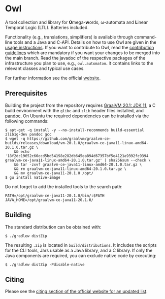 # Owl

A tool collection and library for <b>O</b>mega-<b>w</b>ords, ω-automata and <b>L</b>inear Temporal Logic (LTL). Batteries included.

Functionality (e.g., translations, simplifiers) is available through command-line tools and a Java and C-API. Details on how to use Owl are given in the [usage instructions](doc/USAGE.md). If you want to contribute to Owl, read the [contribution guidelines](CONTRIBUTING.md) which are mandatory if you want your changes to be merged into the main branch.
Read the javadoc of the respective packages of the infrastructure you plan to use, e.g., `owl.automaton`. It contains links to the relevant classes and typical use cases.

For further information see the official [website](https://owl.model.in.tum.de/).

## Prerequisites

Building the project from the repository requires [GraalVM 20.1: JDK 11](https://www.graalvm.org/), a C build environment with the `glibc` and `zlib` header files installed, and [pandoc](https://pandoc.org/). On Ubuntu the required dependencies can be installed via the following commands:

```
$ apt-get -q install -y --no-install-recommends build-essential zlib1g-dev pandoc gcc
$ wget -q https://github.com/graalvm/graalvm-ce-builds/releases/download/vm-20.1.0/graalvm-ce-java11-linux-amd64-20.1.0.tar.gz \
    && echo '18f2dc19652c66ccd5bd54198e282db645ea894d67357bf5e4121a9392fc9394 graalvm-ce-java11-linux-amd64-20.1.0.tar.gz' | sha256sum --check \
    && tar -zxvf graalvm-ce-java11-linux-amd64-20.1.0.tar.gz \
    && rm graalvm-ce-java11-linux-amd64-20.1.0.tar.gz \
    && mv graalvm-ce-java11-20.1.0 /opt/
$ gu install native-image
```

Do not forget to add the installed tools to the search path:

```
PATH=/opt/graalvm-ce-java11-20.1.0/bin/:$PATH
JAVA_HOME=/opt/graalvm-ce-java11-20.1.0/
```

## Building

The standard distribution can be obtained with:

```
$ ./gradlew distZip
```

The resulting `.zip` is located in `build/distributions`. It includes the scripts for the CLI tools, Jars usable as a Java library, and a C library. If only the Java components are required, you can exclude native code by executing:

```
$ ./gradlew distZip -Pdisable-native
```

## Citing

Please see the [citing section of the official website for an updated list](https://owl.model.in.tum.de/#citing).
